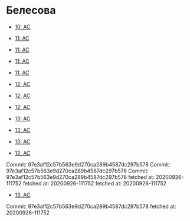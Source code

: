 # Белесова
- [10: AC](10.md)
- [11: AC](11.md)
- [11: AC](11.md)
- [11: AC](11.md)
- [11: AC](11.md)
- [12: AC](12.md)
- [12: AC](12.md)
- [12: AC](12.md)
- [13: AC](13.md)
- [13: AC](13.md)
- [13: AC](13.md)

- [12: AC](12.md)


Commit: 97e3af12c57b563e9d270ca289b4587dc297b578
Commit: 97e3af12c57b563e9d270ca289b4587dc297b578
Commit: 97e3af12c57b563e9d270ca289b4587dc297b578
 fetched at: 20200926-111752
 fetched at: 20200926-111752
 fetched at: 20200926-111752
- [13: AC](13.md)

Commit: 97e3af12c57b563e9d270ca289b4587dc297b578
 fetched at: 20200926-111752

